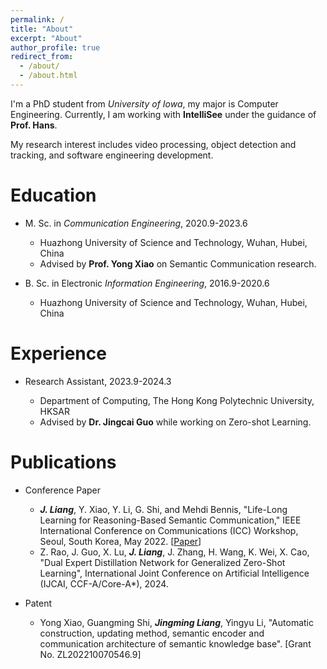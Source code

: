 ```yaml
---
permalink: /
title: "About"
excerpt: "About"
author_profile: true
redirect_from: 
  - /about/
  - /about.html
---
```


I'm a PhD student from _University of Iowa_, my major is Computer Engineering. Currently, I am working with **IntelliSee** under the guidance of **Prof. Hans**.

My research interest includes video processing, object detection and tracking, and software engineering development.

# Education

- M. Sc. in _Communication Engineering_, 2020.9-2023.6

  - Huazhong University of Science and Technology, Wuhan, Hubei, China
  - Advised by **Prof. Yong Xiao** on Semantic Communication research.

- B. Sc. in Electronic _Information Engineering_, 2016.9-2020.6

  - Huazhong University of Science and Technology, Wuhan, Hubei, China

# Experience

- Research Assistant, 2023.9-2024.3
  
  - Department of Computing, The Hong Kong Polytechnic University, HKSAR
  - Advised by **Dr. Jingcai Guo** while working on Zero-shot Learning.

# Publications

- Conference Paper

  - ***J. Liang***, Y. Xiao, Y. Li, G. Shi, and Mehdi Bennis, "Life-Long Learning for Reasoning-Based Semantic Communication," IEEE International Conference on Communications (ICC) Workshop, Seoul, South Korea, May 2022. [[Paper](https://arxiv.org/pdf/2202.01952.pdf)]
  - Z. Rao, J. Guo, X. Lu, ***J. Liang***, J. Zhang, H. Wang, K. Wei, X. Cao, "Dual Expert Distillation Network for Generalized Zero-Shot Learning",
International Joint Conference on Artificial Intelligence (IJCAI, CCF-A/Core-A*), 2024.
- Patent

  - Yong Xiao, Guangming Shi, ***Jingming Liang***, Yingyu Li, "Automatic construction, updating method, semantic encoder and communication architecture of semantic knowledge base". [Grant No. ZL202210070546.9]
